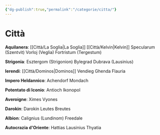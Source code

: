 ```yaml
---
{"dg-publish":true,"permalink":"/categorie/citta/"}
---
```


# Città 

**Aquilanera**:
[[Città/La Soglia\|La Soglia]] 
[[Città/Kelvin\|Kelvin]]
Specularum (Szentvit)
Vorloj (Veglia)
Fortristum (Tergestum)

**Strigonia**:
Esztergom (Strigonion)
Bylegrad 
Dubrava (Lausinius)

**Ierendi**:
[[Città/Dominos\|Dominos]] 
Vendieg 
Ghenda
Flauria

**Impero Heldannico**:
Achendorf
Mondach

**Potentato di Iconio**:
Antioch
Ikonopol

**Averoigne**:
Ximes 
Vyones

**Darokin**:
Darokin 
Leutes 
Breutes

**Albion**:
Calignius (Lundinom)
Freedale

**Autocrazia d'Oriente**:
Hattias
Lausinius 
Thyatia


